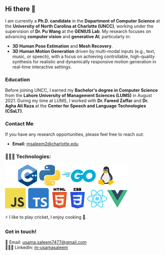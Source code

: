 ## Hi there 👋

I am currently a **Ph.D. candidate** in the **Department of Computer Science** at the **University of North Carolina at Charlotte (UNCC)**, working under the supervision of **Dr. Pu Wang** at the **GENIUS Lab**. My research focuses on advancing **computer vision** and **generative AI**, particularly in:

- **3D Human Pose Estimation** and **Mesh Recovery**.
- **3D Human Motion Generation** driven by multi-modal inputs (e.g., text, music, or speech), with a focus on achieving controllable, high-quality synthesis for realistic and dynamically responsive motion generation in real-time interactive settings.

### Education
Before joining UNCC, I earned my **Bachelor's degree in Computer Science** from the **Lahore University of Management Sciences (LUMS)** in August 2021. During my time at LUMS, I worked with **Dr. Fareed Zaffar** and **Dr. Agha Ali Raza** at the **Center for Speech and Language Technologies (CSaLT)**.

### Contact Me
If you have any research opportunities, please feel free to reach out:

- **Email:** [msaleem2@charlotte.edu](mailto:msaleem2@charlotte.edu)


### 👨🏻‍💻 Technologies:

<img src="https://raw.githubusercontent.com/MNoumanAbbasi/MNoumanAbbasi/master/assets/techs.png" alt="Technologies" width="400">

⚡ I like to play cricket, I enjoy cooking 🎨.

### Get in touch!

📧 Email: [usama.saleem7477@gmail.com](mailto:usama.saleem7477@gmail.com)  
👨🏻‍💼 LinkedIn: [m-usamasaleem](https://www.linkedin.com/in/muhammad-usama-saleem-504b65164/)

